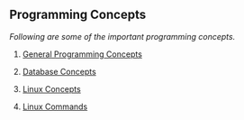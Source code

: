 ## Programming Concepts
*Following are some of the important programming concepts.*



1. [General Programming Concepts](general.md)

2. [Database Concepts](database.md)

3. [Linux Concepts](linux.md)

4. [Linux Commands](../Int_2023/README.md)
